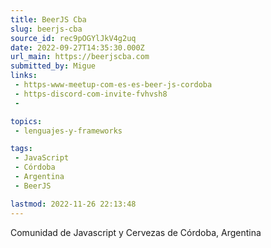 ```yaml
---
title: BeerJS Cba
slug: beerjs-cba
source_id: rec9pOGYlJkV4g2uq
date: 2022-09-27T14:35:30.000Z
url_main: https://beerjscba.com
submitted_by: Migue
links: 
 - https-www-meetup-com-es-es-beer-js-cordoba
 - https-discord-com-invite-fvhvsh8
 - 

topics: 
 - lenguajes-y-frameworks

tags: 
 - JavaScript
 - Córdoba
 - Argentina
 - BeerJS

lastmod: 2022-11-26 22:13:48
---
```


Comunidad de Javascript y Cervezas de Córdoba, Argentina
